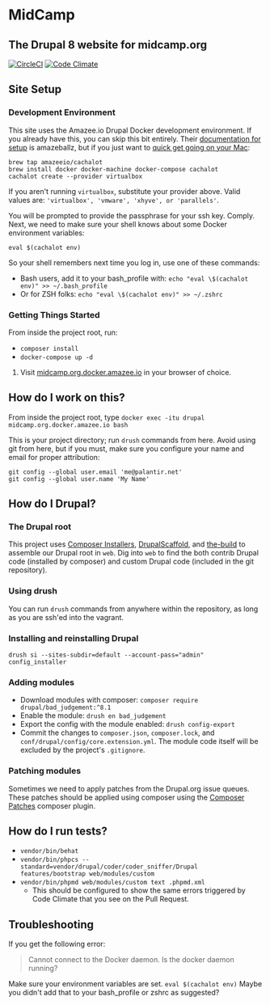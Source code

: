 # MidCamp
## The Drupal 8 website for midcamp.org
[![CircleCI](https://circleci.com/gh/MidCamp/midcamp.svg?style=shield)](https://circleci.com/gh/MidCamp/midcamp)
[![Code Climate](https://codeclimate.com/github/MidCamp/midcamp/badges/gpa.svg)](https://codeclimate.com/github/MidCamp/midcamp)

## Site Setup

###  Development Environment

This site uses the Amazee.io Drupal Docker development environment. If you already have this, you can skip this bit entirely. Their [documentation for setup](https://docs.amazee.io/local_docker_development/local_docker_development.html) is amazeballz, but if you just want to [quick get going on your Mac](https://stories.amazee.io/easy-local-drupal-development-on-os-x-a01a343f99e3):

```
brew tap amazeeio/cachalot
brew install docker docker-machine docker-compose cachalot
cachalot create --provider virtualbox
```

If you aren't running `virtualbox`, substitute your provider above. Valid values are: `'virtualbox', 'vmware', 'xhyve', or 'parallels'`.

You will be prompted to provide the passphrase for your ssh key. Comply.
Next, we need to make sure your shell knows about some Docker environment variables:

```
eval $(cachalot env)
```
So your shell remembers next time you log in, use one of these commands:
* Bash users, add it to your bash_profile with: `echo "eval \$(cachalot env)" >> ~/.bash_profile`
* Or for ZSH folks: `echo "eval \$(cachalot env)" >> ~/.zshrc`

### Getting Things Started

From inside the project root, run:
 * `composer install`
 * `docker-compose up -d`

1. Visit [midcamp.org.docker.amazee.io](http://midcamp.org.docker.amazee.io) in your browser of choice.

## How do I work on this?

From inside the project root, type `docker exec -itu drupal midcamp.org.docker.amazee.io bash`

This is your project directory; run `drush` commands from here. Avoid using git from here, but if you must, make sure you configure your name and email for proper attribution:

```
git config --global user.email 'me@palantir.net'
git config --global user.name 'My Name'
```

## How do I Drupal?

### The Drupal root

This project uses [Composer Installers](https://github.com/composer/installers), [DrupalScaffold](https://github.com/drupal-composer/drupal-scaffold), and [the-build](https://github.com/palantirnet/the-build) to assemble our Drupal root in `web`. Dig into `web` to find the both contrib Drupal code (installed by composer) and custom Drupal code (included in the git repository).

### Using drush

You can run `drush` commands from anywhere within the repository, as long as you are ssh'ed into the vagrant.

### Installing and reinstalling Drupal

```
drush si --sites-subdir=default --account-pass="admin"  config_installer
```

### Adding modules

* Download modules with composer: `composer require drupal/bad_judgement:^8.1`
* Enable the module: `drush en bad_judgement`
* Export the config with the module enabled: `drush config-export`
* Commit the changes to `composer.json`, `composer.lock`, and `conf/drupal/config/core.extension.yml`. The module code itself will be excluded by the project's `.gitignore`.

### Patching modules

Sometimes we need to apply patches from the Drupal.org issue queues. These patches should be applied using composer using the [Composer Patches](https://github.com/cweagans/composer-patches) composer plugin.

## How do I run tests?

* `vendor/bin/behat`
* `vendor/bin/phpcs --standard=vendor/drupal/coder/coder_sniffer/Drupal features/bootstrap web/modules/custom`
* `vendor/bin/phpmd web/modules/custom text .phpmd.xml` 
  * This should be configured to show the same errors triggered by Code Climate that you see on the Pull Request.

## Troubleshooting

If you get the following error:
> Cannot connect to the Docker daemon. Is the docker daemon running?

Make sure your environment variables are set. `eval $(cachalot env)` Maybe you didn't add that to your bash_profile or zshrc as suggested?
